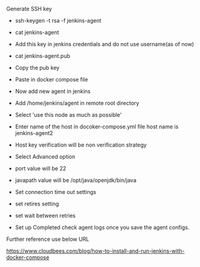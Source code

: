 Generate SSH key

- ssh-keygen -t rsa -f jenkins-agent
- cat jenkins-agent
- Add this key in jenkins credentials and do not use username(as of now)
- cat jenkins-agent.pub
- Copy the pub key
- Paste in docker compose file
- Now add new agent in jenkins
- Add /home/jenkins/agent in remote root directory
- Select 'use this node as much as possible'
- Enter name of the host  in docoker-compose.yml file host name is jenkins-agent2
- Host key verification will be non verification strategy
- Select Advanced option
- port value will be 22
- javapath value will be /opt/java/openjdk/bin/java
- Set connection time out settings
- set retires setting
- set wait  between retries

- Set up Completed check agent logs once you save the agent configs.

Further reference use below URL

https://www.cloudbees.com/blog/how-to-install-and-run-jenkins-with-docker-compose
